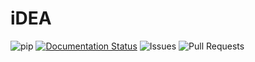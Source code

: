 # iDEA

![pip](https://img.shields.io/pypi/v/iDEA-latest)
[![Documentation Status](https://readthedocs.org/projects/idea-interacting-dynamic-electrons-approach/badge/?version=latest)](https://idea-interacting-dynamic-electrons-approach.readthedocs.io/en/latest/?badge=latest)
![Issues](https://img.shields.io/github/issues-pr/iDEA-org/iDEA)
![Pull Requests](https://img.shields.io/github/issues-pr/iDEA-org/iDEA)
